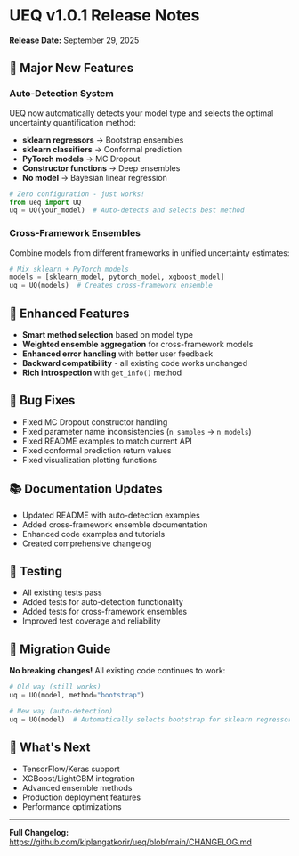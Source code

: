 # UEQ v1.0.1 Release Notes

**Release Date:** September 29, 2025

## 🚀 Major New Features

### Auto-Detection System
UEQ now automatically detects your model type and selects the optimal uncertainty quantification method:

- **sklearn regressors** → Bootstrap ensembles
- **sklearn classifiers** → Conformal prediction  
- **PyTorch models** → MC Dropout
- **Constructor functions** → Deep ensembles
- **No model** → Bayesian linear regression

```python
# Zero configuration - just works!
from ueq import UQ
uq = UQ(your_model)  # Auto-detects and selects best method
```

### Cross-Framework Ensembles
Combine models from different frameworks in unified uncertainty estimates:

```python
# Mix sklearn + PyTorch models
models = [sklearn_model, pytorch_model, xgboost_model]
uq = UQ(models)  # Creates cross-framework ensemble
```

## 🔧 Enhanced Features

- **Smart method selection** based on model type
- **Weighted ensemble aggregation** for cross-framework models
- **Enhanced error handling** with better user feedback
- **Backward compatibility** - all existing code works unchanged
- **Rich introspection** with `get_info()` method

## 🐛 Bug Fixes

- Fixed MC Dropout constructor handling
- Fixed parameter name inconsistencies (`n_samples` → `n_models`)
- Fixed README examples to match current API
- Fixed conformal prediction return values
- Fixed visualization plotting functions

## 📚 Documentation Updates

- Updated README with auto-detection examples
- Added cross-framework ensemble documentation
- Enhanced code examples and tutorials
- Created comprehensive changelog

## 🧪 Testing

- All existing tests pass
- Added tests for auto-detection functionality
- Added tests for cross-framework ensembles
- Improved test coverage and reliability

## 🔄 Migration Guide

**No breaking changes!** All existing code continues to work:

```python
# Old way (still works)
uq = UQ(model, method="bootstrap")

# New way (auto-detection)
uq = UQ(model)  # Automatically selects bootstrap for sklearn regressors
```

## 🎯 What's Next

- TensorFlow/Keras support
- XGBoost/LightGBM integration
- Advanced ensemble methods
- Production deployment features
- Performance optimizations

---

**Full Changelog:** https://github.com/kiplangatkorir/ueq/blob/main/CHANGELOG.md
